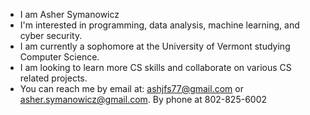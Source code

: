 - I am Asher Symanowicz
- I'm interested in programming, data analysis, machine learning, and cyber security.
- I am currently a sophomore at the University of Vermont studying Computer Science.
- I am looking to learn more CS skills and collaborate on various CS related projects.
- You can reach me by email at: ashjfs77@gmail.com or asher.symanowicz@gmail.com. By phone at 802-825-6002


